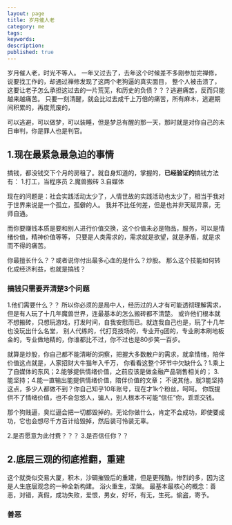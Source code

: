 ```yaml
---
layout: page
title: 岁月催人老
category: me
tags:   
keywords:
description:
published: true
---
```


岁月催人老，时光不等人。
一年又过去了，去年这个时候差不多刚参加完禅修，说要找工作的，却通过禅修发现了这两个老狗逼的真实面目，
整个人被击溃了，这要让老子怎么承担这过去的一片荒芜，和历史的负债？？？逃避痛苦，反而只能越来越痛苦。
只要一刻清醒，就会比过去成千上万倍的痛苦，所有麻木，逃避期间积累的，再度荒废的，

可以逃避，可以做梦，可以装睡，但是梦总有醒的那一天，那时就是对你自己的末日审判，你是罪人也是判官。

## 1.现在最紧急最急迫的事情
搞钱，都没钱交下个月的房租了。就自身知道的，掌握的，**已经验证的**搞钱方法有：
1.打工，当程序员
2.魔兽搬砖
3.自媒体

现在的问题是：社会实践活动太少了，人情世故的实践活动也太少了，相当于我对于世界来说是一个孤立，孤僻的人。
我并不比任何差，但是也并非天赋异禀，无师自通。

而你要赚钱本质是要和别人进行价值交换，这个价值未必是物品，服务，可以是情绪价值，精神价值等等，
只要是人类需求的，需求就是欲望，就是矛盾，就是求而不得的痛苦。

你最擅长什么？？或者说你付出最多心血的是什么？炒股。
那么这个技能如何转化成经济利益，也就是搞钱？

### 搞钱只需要弄清楚3个问题
1.他们需要什么？？
所以你必须的是局中人，经历过的人才有可能透彻理解需求，但是有人玩了十几年魔兽世界，连最基本的怎么搬砖都不清楚。
或许他们根本就不想搬砖，只想玩游戏，打发时间，自我安慰而已。就连我自己也是，玩了十几年也没玩出什么名堂，
别人代练的，代打竞技场的，专业开g团的，专业刷本刷地板金的，专业做地精的，你谁都比不过，你不过也是80步笑一百步。

就算是炒股，你自己都不能清晰的洞察，把握大多数散户的需求，就拿情绪，陪伴价值这点就是，人家招财大牛猫年入千万，
你看看这整个环节中欠缺什么？1.乘上了自媒体的东风；2.能够提供情绪价值，之前应该是做金融产品销售相关的；
3.能坚持；4.能一直输出能提供情绪价值，陪伴价值的文章；
不说其他，就3能坚持这点，多少人都做不到？你自己知乎10年账号，现在才1k个粉丝，呵呵。
你既提供不了情绪价值，也不会忽悠人，骗人，别人根本不可能“信任”你，乖乖交钱。

那个狗贱逼，臭烂逼会把一切都毁掉的。无论你做什么，肯定不会成功，即使要成功，它也会想尽千方百计给毁掉，然后装可怜装无辜。

2.是否愿意为此付费？？？
3.是否信任你？？


## 2.底层三观的彻底推翻，重建
这个就类似交易大厦，积木，沙碉摧毁后的重建，但是更残酷，惨烈的多，因为这是人生底层观念的一种全新构建。
浴火重生，涅槃。
最基本最核心的概念：善恶，对错，真假，成功失败，爱恨，男女，好坏，有无，生死。偷盗，寄予。
### 善恶





